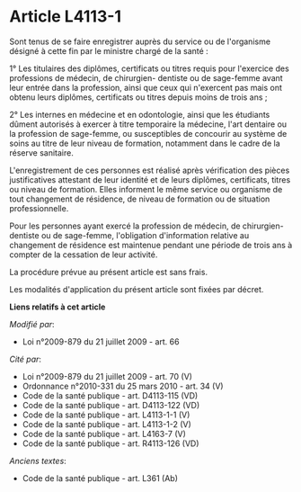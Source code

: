 # Article L4113-1

Sont tenus de se faire enregistrer auprès du service ou de l'organisme désigné à cette fin par le ministre chargé de la
santé : 

1° Les titulaires des diplômes, certificats ou titres requis pour l'exercice des professions de médecin, de chirurgien-
dentiste ou de sage-femme avant leur entrée dans la profession, ainsi que ceux qui n'exercent pas mais ont obtenu leurs
diplômes, certificats ou titres depuis moins de trois ans ; 

2° Les internes en médecine et en odontologie, ainsi que les étudiants dûment autorisés à exercer à titre temporaire la
médecine, l'art dentaire ou la profession de sage-femme, ou susceptibles de concourir au système de soins au titre de leur
niveau de formation, notamment dans le cadre de la réserve sanitaire. 

L'enregistrement de ces personnes est réalisé après vérification des pièces justificatives attestant de leur identité et de
leurs diplômes, certificats, titres ou niveau de formation. Elles informent le même service ou organisme de tout changement
de résidence, de niveau de formation ou de situation professionnelle. 

Pour les personnes ayant exercé la profession de médecin, de chirurgien-dentiste ou de sage-femme, l'obligation d'information
relative au changement de résidence est maintenue pendant une période de trois ans à compter de la cessation de leur
activité. 

La procédure prévue au présent article est sans frais. 

Les modalités d'application du présent article sont fixées par décret.

**Liens relatifs à cet article**

_Modifié par_:

  - Loi n°2009-879 du 21 juillet 2009 - art. 66

_Cité par_:

  - Loi n°2009-879 du 21 juillet 2009 - art. 70 (V)
  - Ordonnance n°2010-331 du 25 mars 2010 - art. 34 (V)
  - Code de la santé publique - art. D4113-115 (VD)
  - Code de la santé publique - art. D4113-122 (VD)
  - Code de la santé publique - art. L4113-1-1 (V)
  - Code de la santé publique - art. L4113-1-2 (V)
  - Code de la santé publique - art. L4163-7 (V)
  - Code de la santé publique - art. R4113-126 (VD)

_Anciens textes_:

  - Code de la santé publique - art. L361 (Ab)

